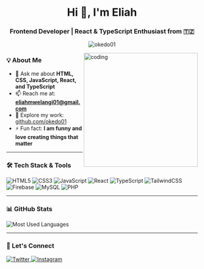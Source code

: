 <h1 align="center">Hi 👋, I'm Eliah</h1>
<h3 align="center">Frontend Developer | React & TypeScript Enthusiast from 🇹🇿</h3>

<p align="center">
  <img src="https://komarev.com/ghpvc/?username=okedo01&label=Profile%20views&color=0e75b6&style=flat" alt="okedo01" />
</p>

<img align="right" alt="coding" width="300" src="https://github.com/okedo01/okedo01/blob/main/PXL_20240503_153420094.PORTRAIT.jpg" />

### 💡 About Me

- 💬 Ask me about **HTML, CSS, JavaScript, React, and TypeScript**
- 📫 Reach me at: **eliahmwelangi01@gmail.com**
- 🔗 Explore my work: [github.com/okedo01](https://github.com/okedo01)
- ⚡ Fun fact: **I am funny and love creating things that matter**

---

### 🛠️ Tech Stack & Tools

<p align="left">
  <img src="https://img.shields.io/badge/HTML5-E34F26?style=flat&logo=html5&logoColor=white" alt="HTML5" />
  <img src="https://img.shields.io/badge/CSS3-1572B6?style=flat&logo=css3&logoColor=white" alt="CSS3" />
  <img src="https://img.shields.io/badge/JavaScript-F7DF1E?style=flat&logo=javascript&logoColor=black" alt="JavaScript" />
  <img src="https://img.shields.io/badge/React-61DAFB?style=flat&logo=react&logoColor=black" alt="React" />
  <img src="https://img.shields.io/badge/TypeScript-3178C6?style=flat&logo=typescript&logoColor=white" alt="TypeScript" />
  <img src="https://img.shields.io/badge/Tailwind_CSS-38B2AC?style=flat&logo=tailwind-css&logoColor=white" alt="TailwindCSS" />
  <img src="https://img.shields.io/badge/Firebase-FFCA28?style=flat&logo=firebase&logoColor=black" alt="Firebase" />
  <img src="https://img.shields.io/badge/MySQL-4479A1?style=flat&logo=mysql&logoColor=white" alt="MySQL" />
  <img src="https://img.shields.io/badge/PHP-777BB4?style=flat&logo=php&logoColor=white" alt="PHP" />
</p>

---

### 📊 GitHub Stats

<p>
  <img align="center" src="https://github-readme-stats.vercel.app/api/top-langs?username=okedo01&show_icons=true&locale=en&layout=compact&theme=default" alt="Most Used Languages" />
</p>

---

### 📱 Let's Connect

<p align="left">
  <a href="https://twitter.com/marvel_okedo" target="_blank" rel="noopener noreferrer">
    <img src="https://img.shields.io/badge/Twitter-%231DA1F2.svg?style=flat&logo=Twitter&logoColor=white" alt="Twitter" />
  </a>
  <a href="https://instagram.com/marvel_okedo" target="_blank" rel="noopener noreferrer">
    <img src="https://img.shields.io/badge/Instagram-E4405F?style=flat&logo=instagram&logoColor=white" alt="Instagram" />
  </a>
</p>
